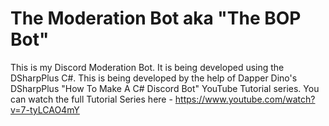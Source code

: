 # The Moderation Bot aka "The BOP Bot"
This is my Discord Moderation Bot. It is being developed using the DSharpPlus C#. This is being developed by the help of Dapper Dino's DSharpPlus "How To Make A C# Discord Bot" YouTube Tutorial series. You can watch the full Tutorial Series here - https://www.youtube.com/watch?v=7-tyLCAO4mY